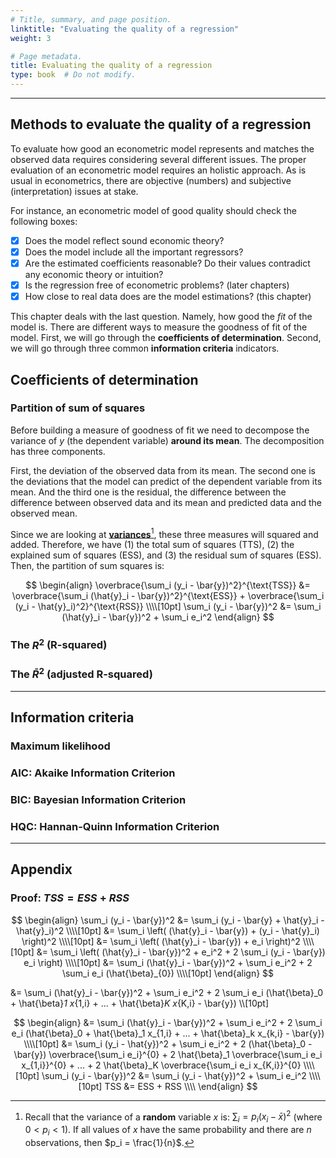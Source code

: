 ```yaml
---
# Title, summary, and page position.
linktitle: "Evaluating the quality of a regression"
weight: 3

# Page metadata.
title: Evaluating the quality of a regression
type: book  # Do not modify.
---
```




---

## Methods to evaluate the quality of a regression

To evaluate how good an econometric model represents and matches the observed data requires considering several different issues. The proper evaluation of an econometric model requires an holistic approach. As is usual in econometrics, there are objective (numbers) and subjective (interpretation) issues at stake.

For instance, an econometric model of good quality should check the following boxes:

- [x] Does the model reflect sound economic theory?
- [x] Does the model include all the important regressors?
- [x] Are the estimated coefficients reasonable? Do their values contradict any economic theory or intuition?
- [x] Is the regression free of econometric problems? (later chapters)
- [x] How close to real data does are the model estimations? (this chapter)

This chapter deals with the last question. Namely, how good the *fit* of the model is. There are different ways to measure the goodness of fit of the model. First, we will go through the **coefficients of determination**. Second, we will go through three common **information criteria** indicators.

## Coefficients of determination

### Partition of sum of squares

Before building a measure of goodness of fit we need to decompose the variance of $y$ (the dependent variable) **around its mean**. The decomposition has three components.

First, the deviation of the observed data from its mean. The second one is the deviations that the model can predict of the dependent variable from its mean. And the third one is the residual, the difference between the difference between observed data and its mean and predicted data and the observed mean.

Since we are looking at **[variances](https://en.wikipedia.org/wiki/Variance)**[^1], these three measures will squared and added. Therefore, we have (1) the total sum of squares (TTS), (2) the explained sum of squares (ESS), and (3) the residual sum of squares (ESS). Then, the partition of sum squares is:

$$
\begin{align}
\overbrace{\sum_i (y_i - \bar{y})^2}^{\text{TSS}} &= \overbrace{\sum_i (\hat{y}_i - \bar{y})^2}^{\text{ESS}} + \overbrace{\sum_i (y_i - \hat{y}_i)^2}^{\text{RSS}} \\\\[10pt]
\sum_i (y_i - \bar{y})^2 &= \sum_i (\hat{y}_i - \bar{y})^2 + \sum_i e_i^2
\end{align}
$$



### The $R^2$ (R-squared)

### The $\bar{R}^2$ (adjusted R-squared)

---

## Information criteria

### Maximum likelihood

### AIC: Akaike Information Criterion

### BIC: Bayesian Information Criterion

### HQC: Hannan-Quinn Information Criterion

---

## Appendix

### Proof: $TSS = ESS + RSS$

$$
\begin{align}
\sum_i (y_i - \bar{y})^2 &= \sum_i (y_i - \bar{y} + \hat{y}_i - \hat{y}_i)^2 \\\\[10pt]
&= \sum_i \left( (\hat{y}_i - \bar{y}) + (y_i - \hat{y}_i) \right)^2 \\\\[10pt]
&= \sum_i \left( (\hat{y}_i - \bar{y}) + e_i \right)^2 \\\\[10pt]
&= \sum_i \left( (\hat{y}_i - \bar{y})^2 + e_i^2 + 2 \sum_i (y_i - \bar{y}) e_i \right) \\\\[10pt]
&= \sum_i (\hat{y}_i - \bar{y})^2 + \sum_i e_i^2 + 2 \sum_i e_i (\hat{\beta}_{0}) \\\\[10pt]
\end{align}
$$

&= \sum_i (\hat{y}_i - \bar{y})^2 + \sum_i e_i^2 + 2 \sum_i e_i (\hat{\beta}_0 + \hat{\beta}_1 x_{1,i} + ... + \hat{\beta}_K x_{K,i} - \bar{y}) \\\\[10pt]



$$
\begin{align}
&= \sum_i (\hat{y}_i - \bar{y})^2 + \sum_i e_i^2 + 2 \sum_i e_i (\hat{\beta}_0 + \hat{\beta}_1 x_{1,i} + ... + \hat{\beta}_k x_{k,i} - \bar{y}) \\\\[10pt]
&= \sum_i (y_i - \hat{y})^2 + \sum_i e_i^2 + 2 (\hat{\beta}_0 - \bar{y}) \overbrace{\sum_i e_i}^{0} + 2 \hat{\beta}_1 \overbrace{\sum_i e_i x_{1,i}}^{0} + ... + 2 \hat{\beta}_K \overbrace{\sum_i e_i x_{K,i}}^{0} \\\\[10pt]
\sum_i (y_i - \bar{y})^2 &= \sum_i (y_i - \hat{y})^2 + \sum_i e_i^2 \\\\[10pt]
TSS &= ESS + RSS \\\\
\end{align}
$$


<!-- FOOTNOTES -->
[^1]: Recall that the variance of a **random** variable $x$ is: $\sum_i = p_i (x_i - \bar{x})^2$ (where $0 < p_i< 1$). If all values of $x$ have the same probability and there are $n$ observations, then $p_i = \frac{1}{n}$. 